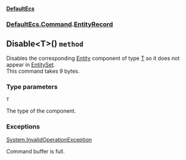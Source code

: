 #### [DefaultEcs](./DefaultEcs.md 'DefaultEcs')
### [DefaultEcs.Command](./DefaultEcs.md#DefaultEcs-Command 'DefaultEcs.Command').[EntityRecord](./DefaultEcs-Command-EntityRecord.md 'DefaultEcs.Command.EntityRecord')
## Disable&lt;T&gt;() `method`
Disables the corresponding [Entity](./DefaultEcs-Entity.md 'DefaultEcs.Entity') component of type [T](#DefaultEcs-Command-EntityRecord-Disable-T-()-T 'DefaultEcs.Command.EntityRecord.Disable&lt;T&gt;().T') so it does not appear in [EntitySet](./DefaultEcs-EntitySet.md 'DefaultEcs.EntitySet').  
This command takes 9 bytes.
### Type parameters

<a name='DefaultEcs-Command-EntityRecord-Disable-T-()-T'></a>
`T`

The type of the component.
### Exceptions

[System.InvalidOperationException](https://docs.microsoft.com/en-us/dotnet/api/System.InvalidOperationException 'System.InvalidOperationException')

Command buffer is full.
